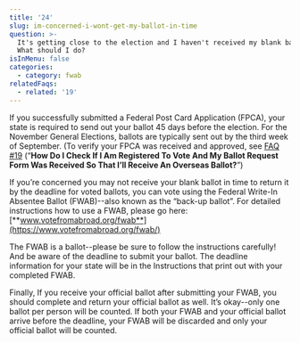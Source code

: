 ```yaml
---
title: '24'
slug: im-concerned-i-wont-get-my-ballot-in-time
question: >-
  It's getting close to the election and I haven't received my blank ballot yet.
  What should I do?
isInMenu: false
categories:
  - category: fwab
relatedFaqs:
  - related: '19'
---
```

If you successfully submitted a Federal Post Card Application (FPCA), your state is required to send out your ballot 45 days before the election. For the November General Elections, ballots are typically sent out by the third week of September. (To verify your FPCA was received and approved, see [FAQ #19](/faqs/19) (“**How Do I Check If I Am Registered To Vote And My Ballot Request Form Was Received So That I’ll Receive An Overseas Ballot?**”)

If you’re concerned you may not receive your blank ballot in time to return it by the deadline for voted ballots, you can vote using the Federal Write-In Absentee Ballot (FWAB)--also known as the “back-up ballot”. For detailed instructions how to use a FWAB, please go here: [**www.votefromabroad.org/fwab**](https://www.votefromabroad.org/fwab/)

The FWAB is a ballot--please be sure to follow the instructions carefully! And be aware of the deadline to submit your ballot. The deadline information for your state will be in the Instructions that print out with your completed FWAB.

Finally, If you receive your official ballot after submitting your FWAB, you should complete and return your official ballot as well. It’s okay--only one ballot per person will be counted. If both your FWAB and your official ballot arrive before the deadline, your FWAB will be discarded and only your official ballot will be counted.
